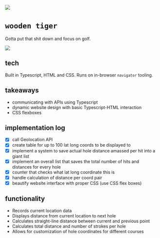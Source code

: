 ![](https://img.shields.io/badge/wooden_tiger_1.0-passing-green)

# `wooden tiger`

Gotta put that shit down and focus on golf.

<img src="assets/goldtracker.png"/>

## tech

Built in Typescript, HTML and CSS. Runs on in-browser `navigator` tooling.

## takeaways

* communicating with APIs using Typescript
* dynamic website design with basic Typescript-HTML interaction
* CSS flexboxes

## implementation log

* [x] call Geolocation API
* [x] create table for up to 100 lat long coords to be displayed to
* [x] implement a system to save actual hole distance amassed per hit into a giant list
* [x] implement an overall list that saves the total number of hits and distances for every hole
* [x] counter that checks what lat long coordinate this is
* [x] handle calculation of distance per coord pair
* [x] beautify website interface with proper CSS (use CSS flex boxes)

## functionality

* Records current location data 
* Displays distance from current location to next hole
* Calculates straight-line distance between current and previous point
* Calculates total distance and number of strokes per hole
* Allows for customization of hole coordinates for different courses
